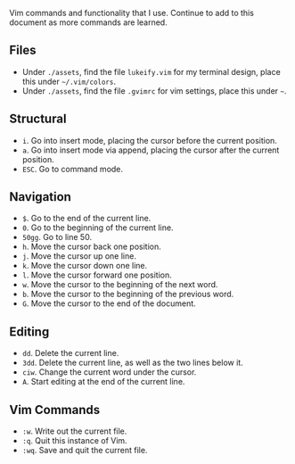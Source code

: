 Vim commands and functionality that I use. Continue to add to this document as more commands are learned. 

## Files 

* Under `./assets`, find the file `lukeify.vim` for my terminal design, place this under `~/.vim/colors`.
* Under `./assets`, find the file `.gvimrc` for vim settings, place this under `~`.  

## Structural

* `i`. Go into insert mode, placing the cursor before the current position.
* `a`. Go into insert mode via append, placing the cursor after the current position.
* `ESC`. Go to command mode.

## Navigation

* `$`. Go to the end of the current line.
* `0`. Go to the beginning of the current line.
* `50gg`. Go to line 50.
* `h`. Move the cursor back one position.
* `j`. Move the cursor up one line.
* `k`. Move the cursor down one line.
* `l`. Move the cursor forward one position.
* `w`. Move the cursor to the beginning of the next word.
* `b`. Move the cursor to the beginning of the previous word.
* `G`. Move the cursor to the end of the document.

## Editing

* `dd`. Delete the current line.
* `3dd`. Delete the current line, as well as the two lines below it.
* `ciw`. Change the current word under the cursor.
* `A`. Start editing at the end of the current line. 

## Vim Commands

* `:w`. Write out the current file.
* `:q`. Quit this instance of Vim.
* `:wq`. Save and quit the current file.
